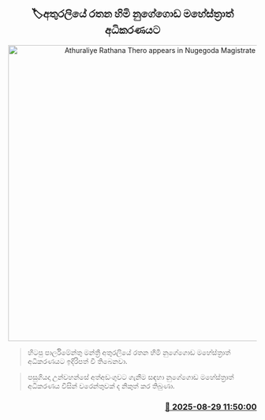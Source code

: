 <p align='center'><b><h2 align='center' title='Athuraliye Rathana Thero appears in Nugegoda Magistrate's Court'>🏷අතුරලියේ රතන හිමි නුගේගොඩ මහේස්ත්‍රාත් අධිකරණයට</h2></b></p>
<p align='center'><img src='https://helakuru.sgp1.cdn.digitaloceanspaces.com/esana/images/lib/rathana-thero.jpg' width='600' alt='Athuraliye Rathana Thero appears in Nugegoda Magistrate's Court'></p>

> හිටපු පාර්ලිමේන්තු මන්ත්‍රී අතුරලියේ රතන හිමි නුගේගොඩ මහේස්ත්‍රාත් අධිකරණයට ඉදිරිපත් වී තිබෙනවා.

> පසුගියදා උන්වහන්සේ අත්අඩංගුවට ගැනීම සඳහා නුගේගොඩ මහේස්ත්‍රාත් අධිකරණය විසින් වරෙන්තුවක් ද නිකුත් කර තිබුණා.



<h3 align='right'><a href='https://www.helakuru.lk/esana/p/113186/'>📅 2025-08-29 11:50:00</a></h3>
